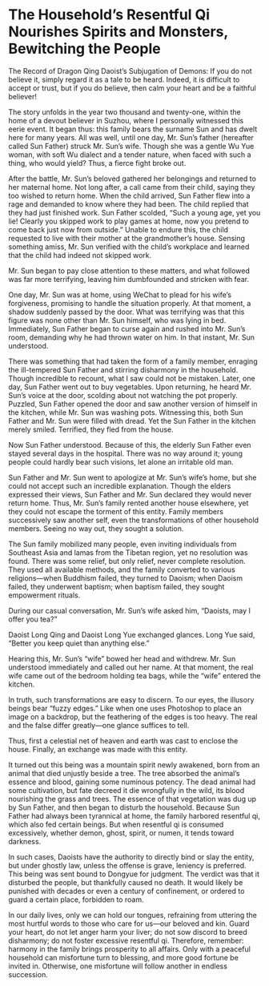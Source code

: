 # The Household’s Resentful Qi Nourishes Spirits and Monsters, Bewitching the People

The Record of Dragon Qing Daoist’s Subjugation of Demons: If you do not believe it, simply regard it as a tale to be heard. Indeed, it is difficult to accept or trust, but if you do believe, then calm your heart and be a faithful believer!

The story unfolds in the year two thousand and twenty-one, within the home of a devout believer in Suzhou, where I personally witnessed this eerie event. It began thus: this family bears the surname Sun and has dwelt here for many years. All was well, until one day, Mr. Sun’s father (hereafter called Sun Father) struck Mr. Sun’s wife. Though she was a gentle Wu Yue woman, with soft Wu dialect and a tender nature, when faced with such a thing, who would yield? Thus, a fierce fight broke out.

After the battle, Mr. Sun’s beloved gathered her belongings and returned to her maternal home. Not long after, a call came from their child, saying they too wished to return home. When the child arrived, Sun Father flew into a rage and demanded to know where they had been. The child replied that they had just finished work. Sun Father scolded, “Such a young age, yet you lie! Clearly you skipped work to play games at home, now you pretend to come back just now from outside.” Unable to endure this, the child requested to live with their mother at the grandmother’s house. Sensing something amiss, Mr. Sun verified with the child’s workplace and learned that the child had indeed not skipped work.

Mr. Sun began to pay close attention to these matters, and what followed was far more terrifying, leaving him dumbfounded and stricken with fear.

One day, Mr. Sun was at home, using WeChat to plead for his wife’s forgiveness, promising to handle the situation properly. At that moment, a shadow suddenly passed by the door. What was terrifying was that this figure was none other than Mr. Sun himself, who was lying in bed. Immediately, Sun Father began to curse again and rushed into Mr. Sun’s room, demanding why he had thrown water on him. In that instant, Mr. Sun understood.

There was something that had taken the form of a family member, enraging the ill-tempered Sun Father and stirring disharmony in the household. Though incredible to recount, what I saw could not be mistaken. Later, one day, Sun Father went out to buy vegetables. Upon returning, he heard Mr. Sun’s voice at the door, scolding about not watching the pot properly. Puzzled, Sun Father opened the door and saw another version of himself in the kitchen, while Mr. Sun was washing pots. Witnessing this, both Sun Father and Mr. Sun were filled with dread. Yet the Sun Father in the kitchen merely smiled. Terrified, they fled from the house.

Now Sun Father understood. Because of this, the elderly Sun Father even stayed several days in the hospital. There was no way around it; young people could hardly bear such visions, let alone an irritable old man.

Sun Father and Mr. Sun went to apologize at Mr. Sun’s wife’s home, but she could not accept such an incredible explanation. Though the elders expressed their views, Sun Father and Mr. Sun declared they would never return home. Thus, Mr. Sun’s family rented another house elsewhere, yet they could not escape the torment of this entity. Family members successively saw another self, even the transformations of other household members. Seeing no way out, they sought a solution.

The Sun family mobilized many people, even inviting individuals from Southeast Asia and lamas from the Tibetan region, yet no resolution was found. There was some relief, but only relief, never complete resolution. They used all available methods, and the family converted to various religions—when Buddhism failed, they turned to Daoism; when Daoism failed, they underwent baptism; when baptism failed, they sought empowerment rituals.

During our casual conversation, Mr. Sun’s wife asked him, “Daoists, may I offer you tea?”

Daoist Long Qing and Daoist Long Yue exchanged glances. Long Yue said, “Better you keep quiet than anything else.”

Hearing this, Mr. Sun’s “wife” bowed her head and withdrew. Mr. Sun understood immediately and called out her name. At that moment, the real wife came out of the bedroom holding tea bags, while the “wife” entered the kitchen.

In truth, such transformations are easy to discern. To our eyes, the illusory beings bear “fuzzy edges.” Like when one uses Photoshop to place an image on a backdrop, but the feathering of the edges is too heavy. The real and the false differ greatly—one glance suffices to tell.

Thus, first a celestial net of heaven and earth was cast to enclose the house. Finally, an exchange was made with this entity.

It turned out this being was a mountain spirit newly awakened, born from an animal that died unjustly beside a tree. The tree absorbed the animal’s essence and blood, gaining some numinous potency. The dead animal had some cultivation, but fate decreed it die wrongfully in the wild, its blood nourishing the grass and trees. The essence of that vegetation was dug up by Sun Father, and then began to disturb the household. Because Sun Father had always been tyrannical at home, the family harbored resentful qi, which also fed certain beings. But when resentful qi is consumed excessively, whether demon, ghost, spirit, or numen, it tends toward darkness.

In such cases, Daoists have the authority to directly bind or slay the entity, but under ghostly law, unless the offense is grave, leniency is preferred. This being was sent bound to Dongyue for judgment. The verdict was that it disturbed the people, but thankfully caused no death. It would likely be punished with decades or even a century of confinement, or ordered to guard a certain place, forbidden to roam.

In our daily lives, only we can hold our tongues, refraining from uttering the most hurtful words to those who care for us—our beloved and kin. Guard your heart, do not let anger harm your liver; do not sow discord to breed disharmony; do not foster excessive resentful qi. Therefore, remember: harmony in the family brings prosperity to all affairs. Only with a peaceful household can misfortune turn to blessing, and more good fortune be invited in. Otherwise, one misfortune will follow another in endless succession.
